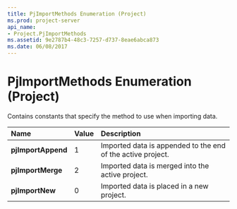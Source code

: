 ```yaml
---
title: PjImportMethods Enumeration (Project)
ms.prod: project-server
api_name:
- Project.PjImportMethods
ms.assetid: 9e2787b4-48c3-7257-d737-8eae6abca873
ms.date: 06/08/2017
---
```



# PjImportMethods Enumeration (Project)

Contains constants that specify the method to use when importing data.



|**Name**|**Value**|**Description**|
|:-----|:-----|:-----|
|**pjImportAppend**|1|Imported data is appended to the end of the active project.|
|**pjImportMerge**|2|Imported data is merged into the active project.|
|**pjImportNew**|0|Imported data is placed in a new project.|

